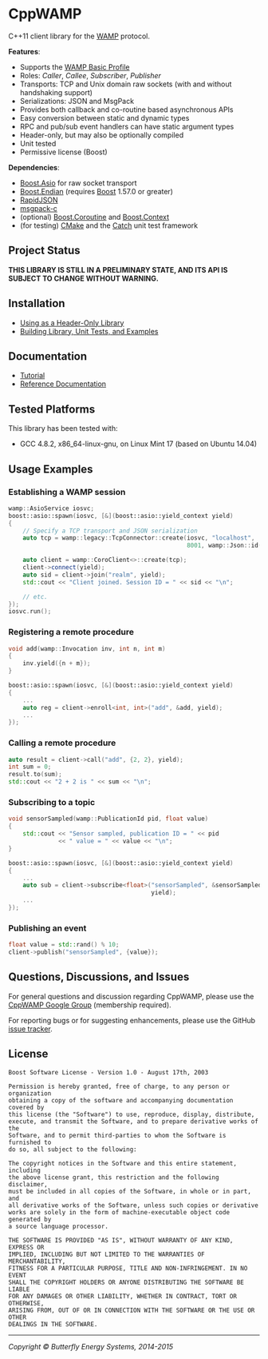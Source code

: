 CppWAMP
=======

C++11 client library for the [WAMP][wamp] protocol.

**Features**:

- Supports the [WAMP Basic Profile][wamp-basic]
- Roles: _Caller_, _Callee_, _Subscriber_, _Publisher_
- Transports: TCP and Unix domain raw sockets (with and without handshaking support)
- Serializations: JSON and MsgPack
- Provides both callback and co-routine based asynchronous APIs
- Easy conversion between static and dynamic types
- RPC and pub/sub event handlers can have static argument types
- Header-only, but may also be optionally compiled
- Unit tested
- Permissive license (Boost)

**Dependencies**:

- [Boost.Asio][boost-asio] for raw socket transport
- [Boost.Endian][boost-endian] (requires [Boost][boost] 1.57.0 or greater)
- [RapidJSON][rapidjson]
- [msgpack-c][msgpack-c]
- (optional) [Boost.Coroutine][boost-coroutine] and
  [Boost.Context][boost-context]
- (for testing) [CMake][cmake] and the [Catch][catch] unit test framework

[wamp]: http://wamp.ws/
[wamp-basic]: https://github.com/tavendo/WAMP/blob/master/spec/basic.md
[boost-asio]: http://www.boost.org/doc/libs/release/doc/html/boost_asio.html
[boost-endian]: https://github.com/boostorg/endian
[boost]: http://boost.org
[rapidjson]: https://github.com/miloyip/rapidjson
[msgpack-c]: https://github.com/msgpack/msgpack-c
[boost-coroutine]: http://www.boost.org/doc/libs/release/libs/coroutine/doc/html/index.html
[boost-context]: http://www.boost.org/doc/libs/release/libs/context/doc/html/index.html
[cmake]: http://www.cmake.org/
[catch]: https://github.com/philsquared/Catch

Project Status
--------------

**THIS LIBRARY IS STILL IN A PRELIMINARY STATE, AND ITS API IS SUBJECT TO
CHANGE WITHOUT WARNING.**

Installation
-------------

- [Using as a Header-Only Library](https://github.com/ecorm/cppwamp/wiki/Header-Only-Use)
- [Building Library, Unit Tests, and Examples](https://github.com/ecorm/cppwamp/wiki/Building)

Documentation
-------------

- [Tutorial](https://github.com/ecorm/cppwamp/wiki/Tutorial)
- [Reference Documentation](http://ecorm.github.io/cppwamp/doc/index.html)

Tested Platforms
----------------

This library has been tested with:

- GCC 4.8.2, x86_64-linux-gnu, on Linux Mint 17 (based on Ubuntu 14.04)

Usage Examples
--------------

### Establishing a WAMP session
```c++
wamp::AsioService iosvc;
boost::asio::spawn(iosvc, [&](boost::asio::yield_context yield)
{
    // Specify a TCP transport and JSON serialization
    auto tcp = wamp::legacy::TcpConnector::create(iosvc, "localhost",
                                                  8001, wamp::Json::id());

    auto client = wamp::CoroClient<>::create(tcp);
    client->connect(yield);
    auto sid = client->join("realm", yield);
    std::cout << "Client joined. Session ID = " << sid << "\n";

    // etc.
});
iosvc.run();
```

### Registering a remote procedure
```c++
void add(wamp::Invocation inv, int n, int m)
{
    inv.yield({n + m});
}

boost::asio::spawn(iosvc, [&](boost::asio::yield_context yield)
{
    ...
    auto reg = client->enroll<int, int>("add", &add, yield);
    ...
});
```

### Calling a remote procedure
```c++
auto result = client->call("add", {2, 2}, yield);
int sum = 0;
result.to(sum);
std::cout << "2 + 2 is " << sum << "\n";
```

### Subscribing to a topic
```c++
void sensorSampled(wamp::PublicationId pid, float value)
{
    std::cout << "Sensor sampled, publication ID = " << pid
              << " value = " << value << "\n";
}

boost::asio::spawn(iosvc, [&](boost::asio::yield_context yield)
{
    ...
    auto sub = client->subscribe<float>("sensorSampled", &sensorSampled,
                                        yield);
    ...
});
```

### Publishing an event
```c++
float value = std::rand() % 10;
client->publish("sensorSampled", {value});
```

Questions, Discussions, and Issues
----------------------------------

For general questions and discussion regarding CppWAMP, please use the
[CppWAMP Google Group][googlegroup] (membership required).

For reporting bugs or for suggesting enhancements, please use the GitHub
[issue tracker][issues].

[googlegroup]: https://groups.google.com/forum/#!forum/cppwamp
[issues]: https://github.com/ecorm/cppwamp/issues


License
-------

```
Boost Software License - Version 1.0 - August 17th, 2003

Permission is hereby granted, free of charge, to any person or organization
obtaining a copy of the software and accompanying documentation covered by
this license (the "Software") to use, reproduce, display, distribute,
execute, and transmit the Software, and to prepare derivative works of the
Software, and to permit third-parties to whom the Software is furnished to
do so, all subject to the following:

The copyright notices in the Software and this entire statement, including
the above license grant, this restriction and the following disclaimer,
must be included in all copies of the Software, in whole or in part, and
all derivative works of the Software, unless such copies or derivative
works are solely in the form of machine-executable object code generated by
a source language processor.

THE SOFTWARE IS PROVIDED "AS IS", WITHOUT WARRANTY OF ANY KIND, EXPRESS OR
IMPLIED, INCLUDING BUT NOT LIMITED TO THE WARRANTIES OF MERCHANTABILITY,
FITNESS FOR A PARTICULAR PURPOSE, TITLE AND NON-INFRINGEMENT. IN NO EVENT
SHALL THE COPYRIGHT HOLDERS OR ANYONE DISTRIBUTING THE SOFTWARE BE LIABLE
FOR ANY DAMAGES OR OTHER LIABILITY, WHETHER IN CONTRACT, TORT OR OTHERWISE,
ARISING FROM, OUT OF OR IN CONNECTION WITH THE SOFTWARE OR THE USE OR OTHER
DEALINGS IN THE SOFTWARE.
```

* * *
_Copyright © Butterfly Energy Systems, 2014-2015_
